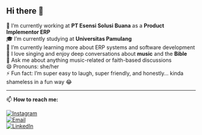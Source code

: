 ## Hi there 👋

🔭 I’m currently working at **PT Esensi Solusi Buana** as a **Product Implementor ERP**  
🎓 I’m currently studying at **Universitas Pamulang**  
🌱 I’m currently learning more about ERP systems and software development  
🎤 I love singing and enjoy deep conversations about **music** and the **Bible**  
💬 Ask me about anything music-related or faith-based discussions  
😄 Pronouns: she/her  
⚡ Fun fact: I’m super easy to laugh, super friendly, and honestly… kinda shameless in a fun way 😂  

---

📫 **How to reach me:**

[![Instagram](https://img.shields.io/badge/Instagram-@margarethagrivani-E4405F?style=flat&logo=instagram&logoColor=white)](https://instagram.com/margarethagrivani)  
[![Email](https://img.shields.io/badge/Email-margaretha220302@gmail.com-D14836?style=flat&logo=gmail&logoColor=white)](mailto:margaretha220302@gmail.com)  
[![LinkedIn](https://img.shields.io/badge/LinkedIn-Margaretha%20Agrivani-0077B5?style=flat&logo=linkedin&logoColor=white)](https://www.linkedin.com/in/margaretha-agrivani-0b222521a)
